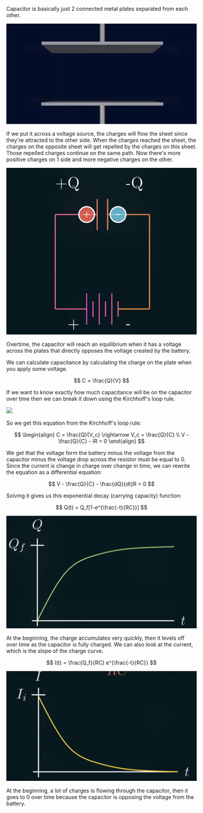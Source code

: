 Capacitor is basically just 2 connected metal plates separated from each other.

![](../Assets/capacitor-visualization.png)

If we put it across a voltage source, the charges will flow the sheet since they're attracted to the other side. When the charges reached the sheet, the charges on the opposite sheet will get repelled by the charges on this sheet. Those repelled charges continue on the same path. Now there's more positive charges on 1 side and more negative charges on the other.

![](../Assets/capacitor-repelled-charges-visual.png)

Overtime, the capacitor will reach an equilibrium when it has a voltage across the plates that directly opposes the voltage created by the battery.

We can calculate capacitance by calculating the charge on the plate when you apply some voltage.

$$
C = \frac{Q}{V}
$$

If we want to know exactly how much capacitance will be on the capacitor over time then we can break it down using the Kirchhoff's loop rule.

![](capacitor-kirchhoff-loop-rule.png)

So we get this equation from the Kirchhoff's loop rule:

$$
\begin{align}
C = \frac{Q}{V_c} \rightarrow V_c = \frac{Q}{C}
\\
V - \frac{Q}{C} - IR = 0
\end{align}
$$

We get that the voltage form the battery minus the voltage from the capacitor minus the voltage drop across the resistor must be equal to 0. Since the current is change in charge over change in time, we can rewrite the equation as a differential equation:

$$
V - \frac{Q}{C} - \frac{dQ}{dt}R = 0
$$

Solving it gives us this exponential decay (carrying capacity) function:

$$
Q(t) = Q_f[1-e^{\frac{-t}{RC}}]
$$

![](../Assets/capacitor-exponential-decay-graph.png)

At the beginning, the charge accumulates very quickly, then it levels off over time as the capacitor is fully charged. We can also look at the current, which is the slope of the charge curve.

$$
I(t) = \frac{Q_f}{RC} e^{\frac{-t}{RC}}
$$

![](../Assets/capacitor-charge-curve-slope.png)

At the beginning, a lot of charges is flowing through the capacitor, then it goes to 0 over time because the capacitor is opposing the voltage from the battery.